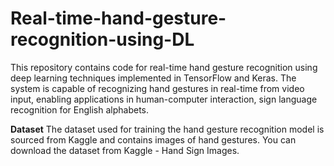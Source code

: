 # Real-time-hand-gesture-recognition-using-DL
This repository contains code for real-time hand gesture recognition using deep learning techniques implemented in TensorFlow and Keras. The system is capable of recognizing hand gestures in real-time from video input, enabling applications in human-computer interaction, sign language recognition for English alphabets.

**Dataset**
The dataset used for training the hand gesture recognition model is sourced from Kaggle and contains images of hand gestures. You can download the dataset from Kaggle - Hand Sign Images.
